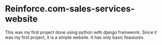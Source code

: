 # Reinforce.com-sales-services-website
This was my first project done using python with django framework. Since it was my first project, it is a simple website. It has only basic feautures.
